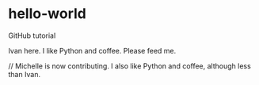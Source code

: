 # hello-world
GitHub tutorial

Ivan here. I like Python and coffee.
Please feed me.


// Michelle is now contributing. I also like Python and coffee, although less than Ivan. 
